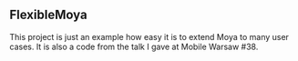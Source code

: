 FlexibleMoya
---

This project is just an example how easy it is to extend Moya to many user cases.
It is also a code from the talk I gave at Mobile Warsaw #38.
